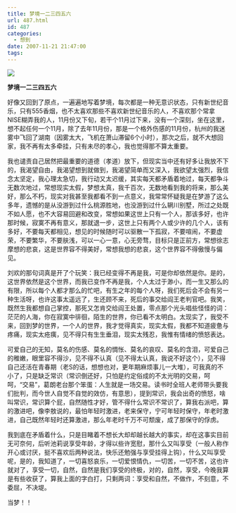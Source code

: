 ```yaml
---
title: 梦境一二三四五六
url: 487.html
id: 487
categories:
  - 想到
date: 2007-11-21 21:47:00
tags:
---
```


![](http://photo.guolaijie.com/rooufer/attachments/month_0711/m20071121214246.jpg)  
  

**梦境一二三四五六**

  
好像又回到了原点，一遍遍地写着梦境，每次都是一种无意识状态，只有新世纪音乐，只有555香烟，也不太喜欢那些不喜欢新世纪音乐的人，不喜欢那个常拿NISE糊弄我的人，11月份又下旬，若干个11月过下来，没有一个深刻，坐在这里，想不起任何一个11月，除了去年11月份，那是一个格外伤感的11月份，杭州的我迷雾中飞回了湖南（因雾太大，飞机在萧山滞留6个小时），那次之后，就不大想回家，我不再有太多牵挂，只有未尽的孝心，我也觉得那不算太重要。  
  
我也谴责自己居然把最重要的道德（孝道）放下，但现实当中还有好多让我放不下的，我渴望自由，我渴望想到就做到，我渴望简单而又深入，我欲望太强烈，我信念太坚定，我心理太急切，我行动又太迟缓，其实每天都矛盾着地过，每天都争斗无数次地过，常想现实太假，梦想太真，我千百次，无数地看到我的将来，那么美好，那么不朽，现实对我甚至我都看不到一点意义，我常常怀疑我是在梦游了这么多年，遗憾的是从没游到过什么桃源胜地，也没游到过什么辋川别墅，所过之处既不如人愿，也不大容易回避和改变，常想如果这世上只有一个人，那该多好，也许那时候，寂寞不再有意义，那就退一步，这世上只有两个人或少许的几个人，该有多好，不要每天都相见，想见的时候随时可以驱散一下孤寂，不要喧闹，不要虚荣，不要繁华，不要肤浅，可以一心一意，心无旁骛，目标只是正前方，常想徐志摩想的悲哀，这是世界容不得美好，常想我想的悲哀，这个世界容不得傲慢与偏见。  
  
刘欢的那句词真是开了个玩笑：我已经变得不再是我，可是你却依然是你。是的，这世界依然是这个世界，而我已变作不再是我，个人太过于渺小，而一生又那么的有限，所以每个人都才那么的忙吧，有生之年的每个人呀，我们死后会不会有另一种生活呀，也许这事太遥远了，生还顾不来，死后的事交给阎王老判官吧。我笑，既然生我都想自己掌控，那死又怎肯交给阎王处置，零点那个光头唱些怪怪的词：茫茫的人海，你在寂寞中徘徊，陌生的世界，你已看不太明白。太现实了，我受不来，回到梦的世界，一个人的世界，我才觉得真实，现实太假，我都不知道疲惫与疼痛，现实太疮痍，见不得只有生生垂泪，现实太残忍，我惟有情绪的愤怒表达。  
  
可爱自己的无知，莫名的伤感、莫名的惆怅、莫名的哀叹、莫名的含泪，可爱自己的稚嫩，眼里容不得沙，见不得不认真（见不得太认真，我说不好这个），见不得自己还活在青春期（老S的话，想想也对，更年期麻烦事儿一大堆），可我真的不小了，只是缺乏常识（常识倒还好，只怕是约定俗成的不太光明的交易，呵呵，“交易”，葛朗老台那个笨蛋：人生就是一场交易。读书时全班人老师带头要我们批判，而今世人自觉不自觉的效仿，有意思），提到常识，我会出奇的愤怒，啥叫常识，常识算个屁，自然随性才好，管不得什么常识不常识了，算我右派吧，算的激进吧，像李敖说的，最怕年轻时激进，老来保守，宁可年轻时保守，年老时激进，自己既然年轻时还算激进，那么年老时千万不可颓废，成了那保守的俘虏。  
  
我到底在矛盾着什么，只是目睹着不想长大却却越长越大的事实，却在这事实目前无可奈何，后听池莉说享受年龄，才得以些许宽慰，那什么又叫享受（一般人称作开心或讨厌，挺不喜欢后两种说法，快乐还勉强与享受挂得上钩），什么又叫享受呢，是的，我知道了，一切喜怒哀乐，一切爱恨情仇，一切苦，一切不苦，这也许就对了，享受一切，自然，自然是我们享受的终极，对的，自然，享受，今晚我算是有些收获了，算我上面的字白打，只剩两词：享受和自然，不做作，不刻意，不委屈，不决堤。  
  
当梦！！